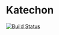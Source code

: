 # Katechon

[![Build Status](https://travis-ci.org/evdenis/katechon.svg?branch=master)](https://travis-ci.org/evdenis/katechon)
